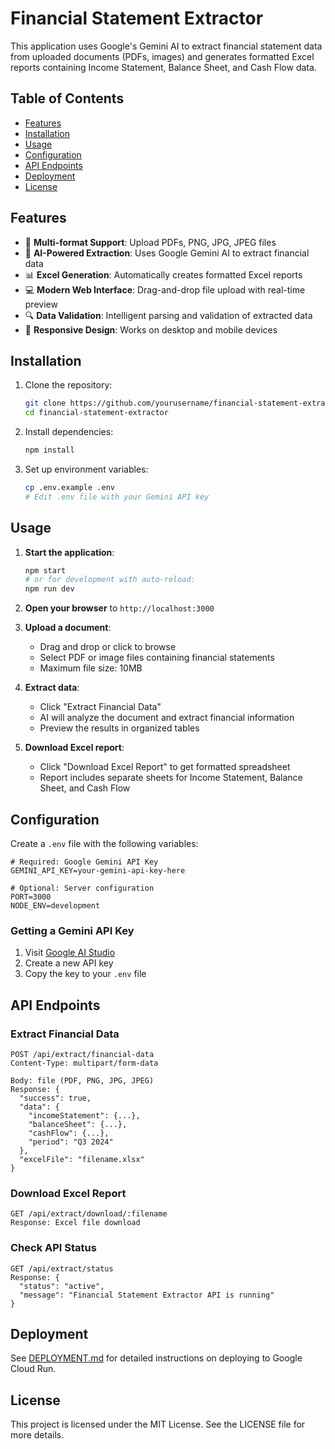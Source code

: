 # Financial Statement Extractor

This application uses Google's Gemini AI to extract financial statement data from uploaded documents (PDFs, images) and generates formatted Excel reports containing Income Statement, Balance Sheet, and Cash Flow data.

## Table of Contents

- [Features](#features)
- [Installation](#installation)
- [Usage](#usage)
- [Configuration](#configuration)
- [API Endpoints](#api-endpoints)
- [Deployment](#deployment)
- [License](#license)

## Features

- 📄 **Multi-format Support**: Upload PDFs, PNG, JPG, JPEG files
- 🤖 **AI-Powered Extraction**: Uses Google Gemini AI to extract financial data
- 📊 **Excel Generation**: Automatically creates formatted Excel reports
- 💻 **Modern Web Interface**: Drag-and-drop file upload with real-time preview
- 🔍 **Data Validation**: Intelligent parsing and validation of extracted data
- 📱 **Responsive Design**: Works on desktop and mobile devices

## Installation

1. Clone the repository:
   ```bash
   git clone https://github.com/yourusername/financial-statement-extractor.git
   cd financial-statement-extractor
   ```

2. Install dependencies:
   ```bash
   npm install
   ```

3. Set up environment variables:
   ```bash
   cp .env.example .env
   # Edit .env file with your Gemini API key
   ```

## Usage

1. **Start the application**:
   ```bash
   npm start
   # or for development with auto-reload:
   npm run dev
   ```

2. **Open your browser** to `http://localhost:3000`

3. **Upload a document**:
   - Drag and drop or click to browse
   - Select PDF or image files containing financial statements
   - Maximum file size: 10MB

4. **Extract data**:
   - Click "Extract Financial Data"
   - AI will analyze the document and extract financial information
   - Preview the results in organized tables

5. **Download Excel report**:
   - Click "Download Excel Report" to get formatted spreadsheet
   - Report includes separate sheets for Income Statement, Balance Sheet, and Cash Flow

## Configuration

Create a `.env` file with the following variables:

```env
# Required: Google Gemini API Key
GEMINI_API_KEY=your-gemini-api-key-here

# Optional: Server configuration
PORT=3000
NODE_ENV=development
```

### Getting a Gemini API Key

1. Visit [Google AI Studio](https://makersuite.google.com/app/apikey)
2. Create a new API key
3. Copy the key to your `.env` file

## API Endpoints

### Extract Financial Data
```
POST /api/extract/financial-data
Content-Type: multipart/form-data

Body: file (PDF, PNG, JPG, JPEG)
Response: {
  "success": true,
  "data": {
    "incomeStatement": {...},
    "balanceSheet": {...},
    "cashFlow": {...},
    "period": "Q3 2024"
  },
  "excelFile": "filename.xlsx"
}
```

### Download Excel Report
```
GET /api/extract/download/:filename
Response: Excel file download
```

### Check API Status
```
GET /api/extract/status
Response: {
  "status": "active",
  "message": "Financial Statement Extractor API is running"
}
```

## Deployment

See [DEPLOYMENT.md](DEPLOYMENT.md) for detailed instructions on deploying to Google Cloud Run.

## License

This project is licensed under the MIT License. See the LICENSE file for more details.